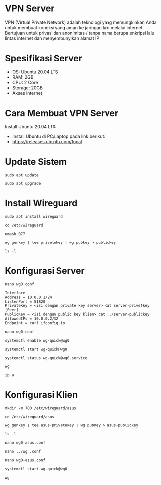 # VPN Server
VPN (Virtual Private Network) adalah teknologi yang memungkinkan Anda untuk membuat koneksi yang aman ke jaringan lain melalui internet. Bertujuan untuk privasi dan anonimitas / tanpa nama berupa enkripsi lalu lintas internet dan menyembunyikan alamat IP

# Spesifikasi Server 
- OS: Ubuntu 20.04 LTS 
- RAM: 2GB
- CPU: 2 Core
- Storage: 20GB
- Akses internet

# Cara Membuat VPN Server
Install Ubuntu 20.04 LTS:
- Install Ubuntu di PC/Laptop pada link berikut:
- https://releases.ubuntu.com/focal

# Update Sistem
```
sudo apt update
```
```
sudo apt upgrade
```
# Install Wireguard 
```
sudo apt install wireguard
```
```
cd /etc/wireguard
```
```
umask 077
```
```
wg genkey | tee privatekey | wg pubkey > publickey
```
```
ls -l
```
# Konfigurasi Server
```
nano wg0.conf
```
```
Interface
Address = 10.0.0.1/24
ListenPort = 51820
PrivateKey = <isi dengan private key server> cat server-privetkey
[Peer]
PublicKey = <isi dengan public key klien> cat ../server-publickey
AllowedIPs = 10.0.0.2/32
Endpoint = curl ifconfig.io
```
```
nano wg0.conf
```
```
systemctl enable wg-quick@wg0
```
```
systemctl start wg-quick@wg0
```
```
systemctl status wg-quick@wg0.service
```
```
wg
```
```
ip a
```
# Konfigurasi Klien
```
mkdir -m 700 /etc/wireguard/asus
```
```
cd /etc/wireguard/asus
```
```
wg genkey | tee asus-privatekey | wg pubkey > asus-publickey
```
```
ls -l
```
```
nano wg0-asus.conf
```
```
nano ../wg .conf
```
```
nano wg0-asus.conf
```
```
systemctl start wg-quick@wg0
```
```
wg

